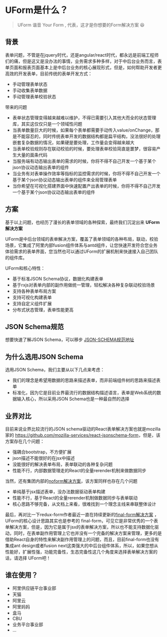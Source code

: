 # UForm是什么？

> UForm 谐音 Your Form , 代表，这才是你想要的Form解决方案 😆

## 背景

表单问题，不管是在jquery时代，还是angular/react时代，都永远是前端工程师们的痛，但是这又是没办法的事情，业务需求多种多样，对于中后台业务而言，表单页面和报表页面基本上是中后台业务的核心展现形式，但是，如何帮助开发者更高效的开发表单，目前传统的表单开发方式：

- 手动管理表单状态
- 手动收集表单数据
- 手动管理表单校验状态

带来的问题

- 表单状态管理变得越来越难以维护，不得已需要引入其他大而全的状态管理库，其实这仅仅只是一个领域性问题
- 当表单数量巨大的时候，如果每个表单都需要手动传入value/onChange，那是不能容忍的，同时传统表单开发的数据结构都是扁平结构，没法很好的处理嵌套复杂数据的情况，如果硬是要处理，工作量会变得越来越大
- 当表单校验规则存在联动校验的时候，要处理表单校验简直是噩梦，很容易产生大量的面条代码
- 当服务端有动态输出表单的需求的时候，你将不得不自己开发一个基于某个json协议动态输出表单的组件
- 当业务有对表单操作效率等指标的监控需求的时候，你将不得不自己开发一个基于某个json协议动态输出表单的组件来全局管理表单
- 当你希望在可视化搭建界面中快速配置产出表单的时候，你将不得不自己开发一个基于某个json协议动态输出表单的组件



## 方案

基于以上问题，也经历了漫长的表单领域的各种探索，最终我们沉淀出来 **UForm解决方案**

UForm是中后台领域的表单解决方案，覆盖了表单领域的各种布局，联动，校验场景，它集成了阿里内部fusion组件体系与antd组件，让您快速开发符合您业务体验需求的表单界面，您当然也可以通过UForm的扩展机制来快速接入自己团队的组件库。

UForm和核心特性：

- 基于标准JSON Schema协议，数据化构建表单
- 基于rxjs对表单内部的副作用做统一管理，轻松解决各种复杂联动校验场景
- 支持各种表单布局方案
- 支持可视化构建表单
- 支持自定义组件扩展
- 分布式状态管理，表单性能更高



## JSON Schema规范

想要快速了解JSON Schema，可以移步 [JSON-SCHEMA规范地址](https://json-schema.org/)



## 为什么选用JSON Schema

选用JSON Schema，我们主要从以下几点来考虑：

- 我们的理念是希望用数据的思路来描述表单，而非前端组件树的思路来描述表单
- 标准化，因为它是目前业界最流行的数据结构描述语言，表单是Web系统的数据输入核心，所以采用JSON Schema也是一种最自然的选择



## 业界对比

目前来说业界比较流行的JSON schema驱动的React表单解决方案也就是mozilla家的 <https://github.com/mozilla-services/react-jsonschema-form>，但是，该方案存在几个问题：

- 强耦合bootstrap，不方便扩展
- json描述不能很好的在jsx中描述
- 没能很好的解决表单布局，表单联动的各种复杂问题
- 性能不行，内部数据管理走的React的全量rerender机制来做数据同步

当然，还有集团内部的[noform解决方案](https://alibaba.github.io/noform)，该方案同样也存在几个问题

- 单纯基于jsx描述表单，没办法数据驱动表单构建
- 性能不行，基于React的全量rerender机制做数据同步与表单联动
- 核心思路不够完备，从文档上来看，很难找到一个理念主线来串联整体设计

最后，再对比一下redux-form作者最近一直在持续更新的[final-form解决方案](https://github.com/final-form/final-form) ，UForm的核心设计思路其实也是参考的 final-form，可见它是非常优秀的一个表单解决方案，但是，因为它是属于jsx的表单解决方案，所以也不能支持数据化驱动，同时，在表单副作用管理上它也并没有一个完备的解决方案来管理，更多的是借助React自身的特性来解决副作用管理上的问题，而且，目前final-form也没有集成ant design或者fusion next这类强大的中后台组件体系，所以，如果您想从性能好，扩展性强，功能完备性，生态完备性这几个角度来选择表单解决方案的话，请选择 UForm吧！



## 谁在使用？

- 阿里供应链平台事业部
- 天猫
- 阿里云
- 阿里妈妈
- 盒马
- CBU
- 业务平台事业部
- ...